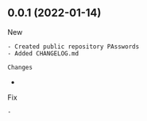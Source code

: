 0.0.1 (2022-01-14)
------------------

New
~~~
- Created public repository PAsswords
- Added CHANGELOG.md

Changes
~~~~~~~
- 

Fix
~~~
- 